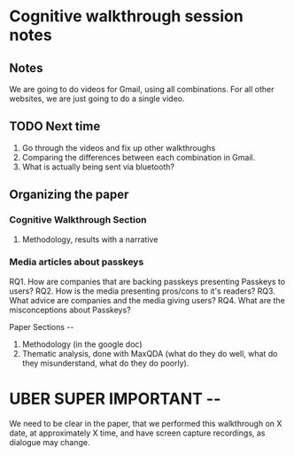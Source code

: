 # Cognitive walkthrough session notes 

## Notes
We are going to do videos for Gmail, using all combinations. 
For all other websites, we are just going to do a single video. 

## TODO Next time
 1. Go through the videos and fix up other walkthroughs
 2. Comparing the differences between each combination in Gmail.
 3. What is actually being sent via bluetooth? 

## Organizing the paper
### Cognitive Walkthrough Section
 1. Methodology, results with a narrative

### Media articles about passkeys 
 RQ1. How are companies that are backing passkeys presenting Passkeys to users? 
 RQ2. How is the media presenting pros/cons to it's readers?
 RQ3. What advice are companies and the media giving users? 
 RQ4. What are the misconceptions about Passkeys? 

 Paper Sections -- 
 1. Methodology (in the google doc)
 2. Thematic analysis, done with MaxQDA (what do they do well, what do they misunderstand, what do they do poorly). 


# UBER SUPER IMPORTANT -- 
We need to be clear in the paper, that we performed this walkthrough on X date, at approximately X time, and have screen capture recordings, as dialogue may change. 

